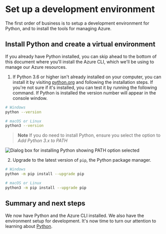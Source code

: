 # Set up a development environment

The first order of business is to setup a development environment for Python, and to install the tools for managing Azure.

## Install Python and create a virtual environment

If you already have Python installed, you can skip ahead to the bottom of this document where you'll install the Azure CLI, which we'll be using to manage our Azure resources.

1. If Python 3.6 or higher isn't already installed on your computer, you can install it by visiting [python.org](https://python.org) and following the installation steps. If you're not sure if it's installed, you can test it by running the following command. If Python is installed the version number will appear in the console window.

``` bash
# Windows
python --version

# macOS or Linux
python3 --version
```

> **Note** If you do need to install Python, ensure you select the option to *Add Python 3.x to PATH*

![Dialog box for installing Python showing PATH option selected](../images/vision_python.png)

2. Upgrade to the latest version of `pip`, the Python package manager.

``` bash
# Windows
python -m pip install --upgrade pip

# macOS or Linux
python3 -m pip install --upgrade pip
```

## Summary and next steps

We now have Python and the Azure CLI installed. We also have the environment setup for development. It's now time to turn our attention to learning about [Python](./python.md).
